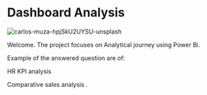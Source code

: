 # Dashboard Analysis

![carlos-muza-hpjSkU2UYSU-unsplash](https://github.com/NyakioRosemary/Power-BI-Analytics-/assets/127243987/0297800f-9271-4360-94d4-4502924ed10d)

Welcome. The project focuses on Analytical journey using Power Bi.

Example of the answered question are of:

HR KPI analysis

Comparative sales analysis .

